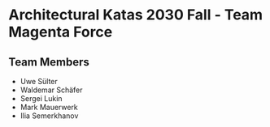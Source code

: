# Architectural Katas 2030 Fall - Team Magenta Force

## Team Members
* Uwe Sülter
* Waldemar Schäfer
* Sergei Lukin
* Mark Mauerwerk
* Ilia Semerkhanov


